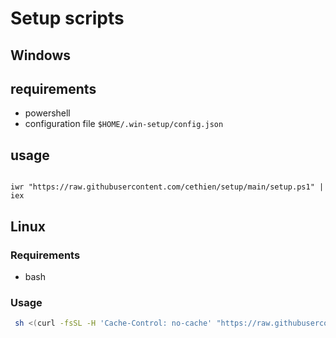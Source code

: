 # Setup scripts

## Windows

## requirements

- powershell
- configuration file `$HOME/.win-setup/config.json`

## usage

```pwsh

iwr "https://raw.githubusercontent.com/cethien/setup/main/setup.ps1" | iex

```

## Linux

### Requirements

- bash

### Usage

```bash
 sh <(curl -fsSL -H 'Cache-Control: no-cache' "https://raw.githubusercontent.com/cethien/setup/main/setup.sh")
```
